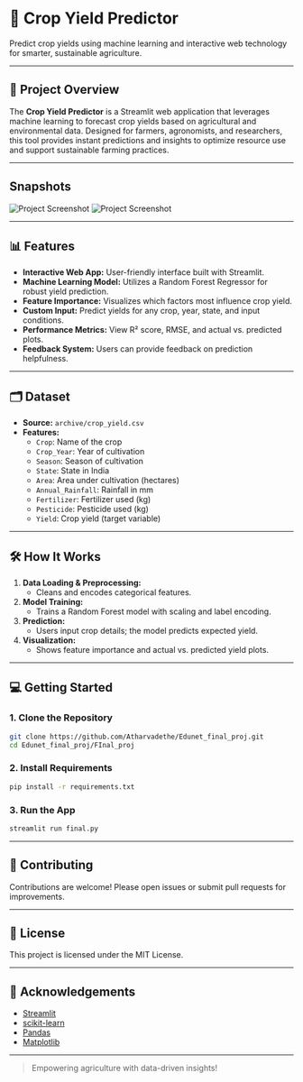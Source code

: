 # 🌾 Crop Yield Predictor

Predict crop yields using machine learning and interactive web technology for smarter, sustainable agriculture.

---

## 🚀 Project Overview

The **Crop Yield Predictor** is a Streamlit web application that leverages machine learning to forecast crop yields based on agricultural and environmental data. Designed for farmers, agronomists, and researchers, this tool provides instant predictions and insights to optimize resource use and support sustainable farming practices.

---

## Snapshots
![Project Screenshot](assets/interface-1.jpg)
![Project Screenshot](assets/actualvspredicted.jpg)

---

## 📊 Features

- **Interactive Web App:** User-friendly interface built with Streamlit.
- **Machine Learning Model:** Utilizes a Random Forest Regressor for robust yield prediction.
- **Feature Importance:** Visualizes which factors most influence crop yield.
- **Custom Input:** Predict yields for any crop, year, state, and input conditions.
- **Performance Metrics:** View R² score, RMSE, and actual vs. predicted plots.
- **Feedback System:** Users can provide feedback on prediction helpfulness.

---

## 🗂️ Dataset

- **Source:** `archive/crop_yield.csv`
- **Features:**
  - `Crop`: Name of the crop
  - `Crop_Year`: Year of cultivation
  - `Season`: Season of cultivation
  - `State`: State in India
  - `Area`: Area under cultivation (hectares)
  - `Annual_Rainfall`: Rainfall in mm
  - `Fertilizer`: Fertilizer used (kg)
  - `Pesticide`: Pesticide used (kg)
  - `Yield`: Crop yield (target variable)

---

## 🛠️ How It Works

1. **Data Loading & Preprocessing:**
   - Cleans and encodes categorical features.
2. **Model Training:**
   - Trains a Random Forest model with scaling and label encoding.
3. **Prediction:**
   - Users input crop details; the model predicts expected yield.
4. **Visualization:**
   - Shows feature importance and actual vs. predicted yield plots.

---

## 💻 Getting Started

### 1. Clone the Repository
```bash
git clone https://github.com/Atharvadethe/Edunet_final_proj.git
cd Edunet_final_proj/FInal_proj
```

### 2. Install Requirements
```bash
pip install -r requirements.txt
```

### 3. Run the App
```bash
streamlit run final.py
```

---

## 🤝 Contributing

Contributions are welcome! Please open issues or submit pull requests for improvements.

---

## 📄 License

This project is licensed under the MIT License.

---

## 🙏 Acknowledgements

- [Streamlit](https://streamlit.io/)
- [scikit-learn](https://scikit-learn.org/)
- [Pandas](https://pandas.pydata.org/)
- [Matplotlib](https://matplotlib.org/)

---

> Empowering agriculture with data-driven insights! 

